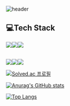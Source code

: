 ![header](https://capsule-render.vercel.app/api?type=waving&height=200&color=gradient&text=꾸준히%20성장하는%20개발자%20이용준입니다&fontAlign=50&fontSize=40)

<h2>💻Tech Stack</h2>

  <img src="https://img.shields.io/badge/JAVA-FFA500?style=for-the-badge&logo=openjdk&logoColor=white"><img src="https://img.shields.io/badge/SPRING-6DB33F?style=for-the-badge&logo=spring&logoColor=white"><img src="https://img.shields.io/badge/SPRINGBOOT-6DB33F?style=for-the-badge&logo=springboot&logoColor=white">
  <br>
<!--   <img src="https://img.shields.io/badge/Azure_DevOps-0078D7?style=for-the-badge&logo=azure-devops&logoColor=white"> -->
  <br>
  <img src="https://img.shields.io/badge/HTML-E34F26?style=for-the-badge&logo=html5&logoColor=white"><img src="https://img.shields.io/badge/CSS-1572B6?style=for-the-badge&logo=css3&logoColor=white"><img src="https://img.shields.io/badge/JAVASCRIPT-F7DF1E?style=for-the-badge&logo=javascript&logoColor=white">



[![Solved.ac
프로필](http://mazassumnida.wtf/api/v2/generate_badge?boj=usingjun99)](https://solved.ac/usingjun99)
  

[![Anurag's GitHub stats](https://github-readme-stats.vercel.app/api?username=usingjun)](https://github.com/anuraghazra/github-readme-stats)

[![Top Langs](https://github-readme-stats.vercel.app/api/top-langs/?username=usingjun&hide=html,css)](https://github.com/anuraghazra/github-readme-stats)

